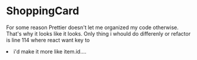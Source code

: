 # ShoppingCard

For some reason Prettier doesn't let me organized my code otherwise. That's why it looks like it looks.
Only thing i whould do differenly or refactor is line 114 where react want key to

<li key={item.itemName}> i'd make it more like item.id....
